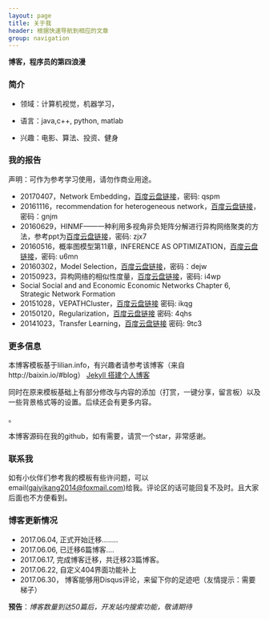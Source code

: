 ```yaml
---
layout: page
title: 关于我 
header: 根据快速导航到相应的文章
group: navigation
---
```


**博客，程序员的第四浪漫**

### 简介

- 领域：计算机视觉，机器学习，

- 语言：java,c++, python, matlab

- 兴趣：电影、算法、投资、健身

### 我的报告

声明：可作为参考学习使用，请勿作商业用途。

- 20170407，Network Embedding，[百度云盘链接](https://pan.baidu.com/s/1i5HWTVZ)，密码: qspm
- 20161116，recommendation for heterogeneous network，[百度云盘链接](https://pan.baidu.com/s/1boBNstD)，密码：gnjm
- 20160629，HINMF——一种利用多视角非负矩阵分解进行异构网络聚类的方法，参考ppt为[百度云盘链接](https://pan.baidu.com/s/1bFTdCU)，密码: zjx7
- 20160516，概率图模型第11章，INFERENCE AS OPTIMIZATION，[百度云盘链接](https://pan.baidu.com/s/1c1E3geW)，密码: u6mn
- 20160302，Model Selection，[百度云盘链接](https://pan.baidu.com/s/1boRwtGF)，密码：dejw
- 20150923，异构网络的相似性度量，[百度云盘链接](https://pan.baidu.com/s/1skQnOHf)，密码: i4wp
- Social Social and and Economic Economic Networks Chapter 6, Strategic Network Formation
- 20151028，VEPATHCluster，[百度云盘链接](https://pan.baidu.com/s/1gfn8OwF) 密码: ikqg
- 20150120，Regularization，[百度云盘链接](https://pan.baidu.com/s/1geM43rt) 密码: 4qhs
- 20141023，Transfer Learning，[百度云盘链接](https://pan.baidu.com/s/1kUMwsib) 密码: 9tc3

### 更多信息

<p>
本博客模板基于lilian.info，有兴趣者请参考该博客（来自http://baixin.io/#blog） 
<a href="http://baixin.io/2016/10/jekyll_tutorials1/"> Jekyll 搭建个人博客 </a></p>
<p>
同时在原来模板基础上有部分修改与内容的添加（打赏，一键分享，留言板）以及一些背景格式等的设置。后续还会有更多内容。</p>。

本博客源码在我的github，如有需要，请赏一个star，非常感谢。

### 联系我

如有小伙伴们参考我的模板有些许问题，可以email(gaiyikang2014@foxmail.com)给我。评论区的话可能回复不及时。且大家后面也不方便看到。


### 博客更新情况

- 2017.06.04, 正式开始迁移........
- 2017.06.06, 已迁移6篇博客....
- 2017.06.17, 完成博客迁移，共迁移23篇博客。
- 2017.06.22, 自定义404界面功能补上
- 2017.06.30， 博客能够用Disqus评论，来留下你的足迹吧（友情提示：需要梯子）

**预告**：*博客数量到达50篇后，开发站内搜索功能，敬请期待*


